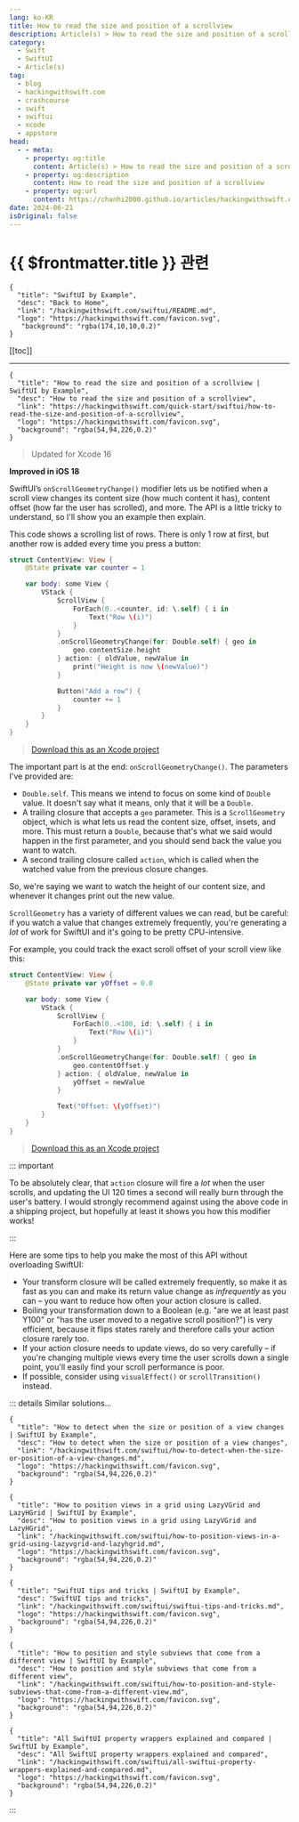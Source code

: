 ```yaml
---
lang: ko-KR
title: How to read the size and position of a scrollview
description: Article(s) > How to read the size and position of a scrollview
category:
  - Swift
  - SwiftUI
  - Article(s)
tag: 
  - blog
  - hackingwithswift.com
  - crashcourse
  - swift
  - swiftui
  - xcode
  - appstore
head:
  - - meta:
    - property: og:title
      content: Article(s) > How to read the size and position of a scrollview
    - property: og:description
      content: How to read the size and position of a scrollview
    - property: og:url
      content: https://chanhi2000.github.io/articles/hackingwithswift.com/swiftui/how-to-read-the-size-and-position-of-a-scrollview.html
date: 2024-06-21
isOriginal: false
---
```


# {{ $frontmatter.title }} 관련

```component VPCard
{
  "title": "SwiftUI by Example",
  "desc": "Back to Home",
  "link": "/hackingwithswift.com/swiftui/README.md",
  "logo": "https://hackingwithswift.com/favicon.svg",
   "background": "rgba(174,10,10,0.2)"
}
```

[[toc]]

---

```component VPCard
{
  "title": "How to read the size and position of a scrollview | SwiftUI by Example",
  "desc": "How to read the size and position of a scrollview",
  "link": "https://hackingwithswift.com/quick-start/swiftui/how-to-read-the-size-and-position-of-a-scrollview",
  "logo": "https://hackingwithswift.com/favicon.svg",
  "background": "rgba(54,94,226,0.2)"
}
```

> Updated for Xcode 16

**Improved in iOS 18**

SwiftUI’s `onScrollGeometryChange()` modifier lets us be notified when a scroll view changes its content size (how much content it has), content offset (how far the user has scrolled), and more. The API is a little tricky to understand, so I'll show you an example then explain.

This code shows a scrolling list of rows. There is only 1 row at first, but another row is added every time you press a button:

```swift
struct ContentView: View {
    @State private var counter = 1

    var body: some View {
        VStack {
            ScrollView {
                ForEach(0..<counter, id: \.self) { i in
                    Text("Row \(i)")
                }
            }
            .onScrollGeometryChange(for: Double.self) { geo in
                geo.contentSize.height
            } action: { oldValue, newValue in
                print("Height is now \(newValue)")
            }

            Button("Add a row") {
                counter += 1
            }
        }
    }
}
```

> [<FontIcon icon="fas fa-file-zipper"/>Download this as an Xcode project](https://hackingwithswift.com/files/projects/swiftui/how-to-read-the-size-and-position-of-a-scrollview-1.zip)

The important part is at the end: `onScrollGeometryChange()`. The parameters I've provided are:

- `Double.self`. This means we intend to focus on some kind of `Double` value. It doesn't say what it means, only that it will be a `Double`.
- A trailing closure that accepts a `geo` parameter. This is a `ScrollGeometry` object, which is what lets us read the content size, offset, insets, and more. This must return a `Double`, because that's what we said would happen in the first parameter, and you should send back the value you want to watch.
- A second trailing closure called `action`, which is called when the watched value from the previous closure changes.

So, we're saying we want to watch the height of our content size, and whenever it changes print out the new value.

`ScrollGeometry` has a variety of different values we can read, but be careful: if you watch a value that changes extremely frequently, you're generating a *lot* of work for SwiftUI and it's going to be pretty CPU-intensive.

For example, you could track the exact scroll offset of your scroll view like this:

```swift
struct ContentView: View {
    @State private var yOffset = 0.0

    var body: some View {
        VStack {
            ScrollView {
                ForEach(0..<100, id: \.self) { i in
                    Text("Row \(i)")
                }
            }
            .onScrollGeometryChange(for: Double.self) { geo in
                geo.contentOffset.y
            } action: { oldValue, newValue in
                yOffset = newValue
            }

            Text("Offset: \(yOffset)")
        }
    }
}
```

> [<FontIcon icon="fas fa-file-zipper"/>Download this as an Xcode project](https://hackingwithswift.com/files/projects/swiftui/how-to-read-the-size-and-position-of-a-scrollview-2.zip)

::: important

To be absolutely clear, that `action` closure will fire a *lot* when the user scrolls, and updating the UI 120 times a second will really burn through the user's battery. I would strongly recommend against using the above code in a shipping project, but hopefully at least it shows you how this modifier works!

:::

Here are some tips to help you make the most of this API without overloading SwiftUI:

- Your transform closure will be called extremely frequently, so make it as fast as you can and make its return value change as *infrequently* as you can – you want to reduce how often your action closure is called.
- Boiling your transformation down to a Boolean (e.g. "are we at least past Y100" or "has the user moved to a negative scroll position?") is very efficient, because it flips states rarely and therefore calls your action closure rarely too.
- If your action closure needs to update views, do so very carefully – if you're changing multiple views every time the user scrolls down a single point, you'll easily find your scroll performance is poor.
- If possible, consider using `visualEffect()` or `scrollTransition()` instead.

::: details Similar solutions…

```component VPCard
{
  "title": "How to detect when the size or position of a view changes | SwiftUI by Example",
  "desc": "How to detect when the size or position of a view changes",
  "link": "/hackingwithswift.com/swiftui/how-to-detect-when-the-size-or-position-of-a-view-changes.md",
  "logo": "https://hackingwithswift.com/favicon.svg",
  "background": "rgba(54,94,226,0.2)"
}
```

```component VPCard
{
  "title": "How to position views in a grid using LazyVGrid and LazyHGrid | SwiftUI by Example",
  "desc": "How to position views in a grid using LazyVGrid and LazyHGrid",
  "link": "/hackingwithswift.com/swiftui/how-to-position-views-in-a-grid-using-lazyvgrid-and-lazyhgrid.md",
  "logo": "https://hackingwithswift.com/favicon.svg",
  "background": "rgba(54,94,226,0.2)"
}
```

```component VPCard
{
  "title": "SwiftUI tips and tricks | SwiftUI by Example",
  "desc": "SwiftUI tips and tricks",
  "link": "/hackingwithswift.com/swiftui/swiftui-tips-and-tricks.md",
  "logo": "https://hackingwithswift.com/favicon.svg",
  "background": "rgba(54,94,226,0.2)"
}
```

```component VPCard
{
  "title": "How to position and style subviews that come from a different view | SwiftUI by Example",
  "desc": "How to position and style subviews that come from a different view",
  "link": "/hackingwithswift.com/swiftui/how-to-position-and-style-subviews-that-come-from-a-different-view.md",
  "logo": "https://hackingwithswift.com/favicon.svg",
  "background": "rgba(54,94,226,0.2)"
}
```

```component VPCard
{
  "title": "All SwiftUI property wrappers explained and compared | SwiftUI by Example",
  "desc": "All SwiftUI property wrappers explained and compared",
  "link": "/hackingwithswift.com/swiftui/all-swiftui-property-wrappers-explained-and-compared.md",
  "logo": "https://hackingwithswift.com/favicon.svg",
  "background": "rgba(54,94,226,0.2)"
}
```

:::

